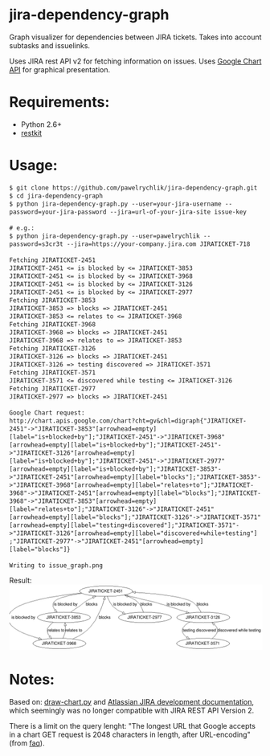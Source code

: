jira-dependency-graph
=====================

Graph visualizer for dependencies between JIRA tickets. Takes into account subtasks and issuelinks.

Uses JIRA rest API v2 for fetching information on issues.
Uses [Google Chart API](https://developers.google.com/chart/) for graphical presentation.

Requirements:
=============
* Python 2.6+
* [restkit](https://github.com/benoitc/restkit)

Usage:
======
    $ git clone https://github.com/pawelrychlik/jira-dependency-graph.git
    $ cd jira-dependency-graph
    $ python jira-dependency-graph.py --user=your-jira-username --password=your-jira-password --jira=url-of-your-jira-site issue-key

    # e.g.:
    $ python jira-dependency-graph.py --user=pawelrychlik --password=s3cr3t --jira=https://your-company.jira.com JIRATICKET-718
    
    Fetching JIRATICKET-2451
    JIRATICKET-2451 <= is blocked by <= JIRATICKET-3853
    JIRATICKET-2451 <= is blocked by <= JIRATICKET-3968
    JIRATICKET-2451 <= is blocked by <= JIRATICKET-3126
    JIRATICKET-2451 <= is blocked by <= JIRATICKET-2977
    Fetching JIRATICKET-3853
    JIRATICKET-3853 => blocks => JIRATICKET-2451
    JIRATICKET-3853 <= relates to <= JIRATICKET-3968
    Fetching JIRATICKET-3968
    JIRATICKET-3968 => blocks => JIRATICKET-2451
    JIRATICKET-3968 => relates to => JIRATICKET-3853
    Fetching JIRATICKET-3126
    JIRATICKET-3126 => blocks => JIRATICKET-2451
    JIRATICKET-3126 => testing discovered => JIRATICKET-3571
    Fetching JIRATICKET-3571
    JIRATICKET-3571 <= discovered while testing <= JIRATICKET-3126
    Fetching JIRATICKET-2977
    JIRATICKET-2977 => blocks => JIRATICKET-2451

    Google Chart request:
    http://chart.apis.google.com/chart?cht=gv&chl=digraph{"JIRATICKET-2451"->"JIRATICKET-3853"[arrowhead=empty][label="is+blocked+by"];"JIRATICKET-2451"->"JIRATICKET-3968"[arrowhead=empty][label="is+blocked+by"];"JIRATICKET-2451"->"JIRATICKET-3126"[arrowhead=empty][label="is+blocked+by"];"JIRATICKET-2451"->"JIRATICKET-2977"[arrowhead=empty][label="is+blocked+by"];"JIRATICKET-3853"->"JIRATICKET-2451"[arrowhead=empty][label="blocks"];"JIRATICKET-3853"->"JIRATICKET-3968"[arrowhead=empty][label="relates+to"];"JIRATICKET-3968"->"JIRATICKET-2451"[arrowhead=empty][label="blocks"];"JIRATICKET-3968"->"JIRATICKET-3853"[arrowhead=empty][label="relates+to"];"JIRATICKET-3126"->"JIRATICKET-2451"[arrowhead=empty][label="blocks"];"JIRATICKET-3126"->"JIRATICKET-3571"[arrowhead=empty][label="testing+discovered"];"JIRATICKET-3571"->"JIRATICKET-3126"[arrowhead=empty][label="discovered+while+testing"]    ;"JIRATICKET-2977"->"JIRATICKET-2451"[arrowhead=empty][label="blocks"]}

    Writing to issue_graph.png

Result:
![Example result](examples/issue_graph.png)

Notes:
======
Based on: [draw-chart.py](https://developer.atlassian.com/download/attachments/4227078/draw-chart.py) and [Atlassian JIRA development documentation](https://developer.atlassian.com/display/JIRADEV/JIRA+REST+API+Version+2+Tutorial#JIRARESTAPIVersion2Tutorial-Example#1:GraphingImageLinks), which seemingly was no longer compatible with JIRA REST API Version 2.

There is a limit on the query lenght: "The longest URL that Google accepts in a chart GET request is 2048 characters in length, after URL-encoding" (from [faq](https://developers.google.com/chart/image/faq)).